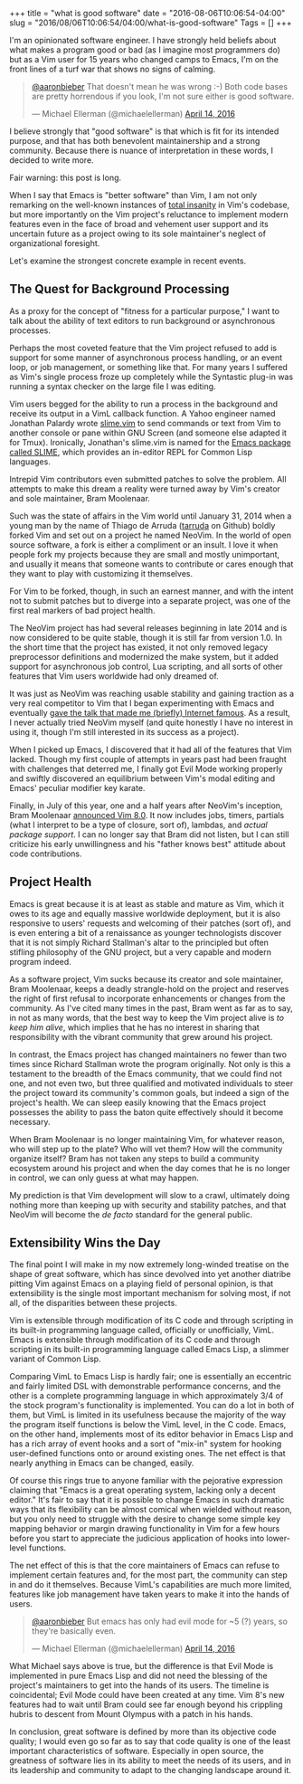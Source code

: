 +++
title = "what is good software"
date = "2016-08-06T10:06:54-04:00"
slug = "2016/08/06T10:06:54/04:00/what-is-good-software"
Tags = []
+++

I'm an opinionated software engineer. I have strongly held beliefs about what
makes a program good or bad (as I imagine most programmers do) but as a Vim user
for 15 years who changed camps to Emacs, I'm on the front lines of a turf war
that shows no signs of calming.

<blockquote class="twitter-tweet" data-lang="en"><p lang="en" dir="ltr"><a href="https://twitter.com/aaronbieber">@aaronbieber</a> That doesn&#39;t mean he was wrong :-) Both code bases are pretty horrendous if you look, I&#39;m not sure either is good software.</p>&mdash; Michael Ellerman (@michaelellerman) <a href="https://twitter.com/michaelellerman/status/720587685597872129">April 14, 2016</a></blockquote>
<script async src="//platform.twitter.com/widgets.js" charset="utf-8"></script>

I believe strongly that "good software" is that which is fit for its intended
purpose, and that has both benevolent maintainership and a strong
community. Because there is nuance of interpretation in these words, I decided
to write more.

Fair warning: this post is long.<!--more-->

When I say that Emacs is "better software" than Vim, I am not only remarking on
the well-known instances of [total insanity][insanity] in Vim's codebase, but
more importantly on the Vim project's reluctance to implement modern features
even in the face of broad and vehement user support and its uncertain future as
a project owing to its sole maintainer's neglect of organizational foresight.

[insanity]: http://geoff.greer.fm/vim/

Let's examine the strongest concrete example in recent events.

## The Quest for Background Processing ##

As a proxy for the concept of "fitness for a particular purpose," I want to talk
about the ability of text editors to run background or asynchronous processes.

Perhaps the most coveted feature that the Vim project refused to add is support
for some manner of asynchronous process handling, or an event loop, or job
management, or something like that. For many years I suffered as Vim's single
process froze up completely while the Syntastic plug-in was running a syntax
checker on the large file I was editing.

Vim users begged for the ability to run a process in the background and receive
its output in a VimL callback function. A Yahoo engineer named Jonathan Palardy
wrote [slime.vim][vim-slime] to send commands or text from Vim to another
console or pane within GNU Screen (and someone else adapted it for
Tmux). Ironically, Jonathan's slime.vim is named for the
[Emacs package called SLIME][emacs-slime], which provides an in-editor REPL for
Common Lisp languages.

[vim-slime]: https://github.com/jpalardy/vim-slime
[emacs-slime]: https://en.wikipedia.org/wiki/SLIME

Intrepid Vim contributors even submitted patches to solve the problem. All
attempts to make this dream a reality were turned away by Vim's creator and sole
maintainer, Bram Moolenaar.

Such was the state of affairs in the Vim world until January 31, 2014 when a
young man by the name of Thiago de Arruda ([tarruda][thiago] on Github) boldly
forked Vim and set out on a project he named NeoVim. In the world of open source
software, a fork is either a compliment or an insult. I love it when people fork
my projects because they are small and mostly unimportant, and usually it means
that someone wants to contribute or cares enough that they want to play with
customizing it themselves.

[thiago]: https://github.com/tarruda

For Vim to be forked, though, in such an earnest manner, and with the intent not
to submit patches but to diverge into a separate project, was one of the first
real markers of bad project health.

The NeoVim project has had several releases beginning in late 2014 and is now
considered to be quite stable, though it is still far from version 1.0. In the
short time that the project has existed, it not only removed legacy preprocessor
definitions and modernized the make system, but it added support for
asynchronous job control, Lua scripting, and all sorts of other features that
Vim users worldwide had only dreamed of.

It was just as NeoVim was reaching usable stability and gaining traction as a
very real competitor to Vim that I began experimenting with Emacs and eventually
[gave the talk that made me (briefly) Internet famous][the-talk]. As a result, I
never actually tried NeoVim myself (and quite honestly I have no interest in
using it, though I'm still interested in its success as a project).

[the-talk]: https://www.youtube.com/watch?v=JWD1Fpdd4Pc

When I picked up Emacs, I discovered that it had all of the features that Vim
lacked. Though my first couple of attempts in years past had been fraught with
challenges that deterred me, I finally got Evil Mode working properly and
swiftly discovered an equilibrium between Vim's modal editing and Emacs'
peculiar modifier key karate.

Finally, in July of this year, one and a half years after NeoVim's inception,
Bram Moolenaar [announced Vim 8.0][vim-8]. It now includes jobs, timers,
partials (what I interpret to be a type of closure, sort of), lambdas, and
*actual package support*. I can no longer say that Bram did not listen, but I
can still criticize his early unwillingness and his "father knows best" attitude
about code contributions.

[vim-8]: https://github.com/vim/vim/blob/master/runtime/doc/version8.txt

## Project Health ##

Emacs is great because it is at least as stable and mature as Vim, which it owes
to its age and equally massive worldwide deployment, but it is also responsive
to users' requests and welcoming of their patches (sort of), and is even
entering a bit of a renaissance as younger technologists discover that it is not
simply Richard Stallman's altar to the principled but often stifling philosophy
of the GNU project, but a very capable and modern program indeed.

As a software project, Vim sucks because its creator and sole maintainer, Bram
Moolenaar, keeps a deadly strangle-hold on the project and reserves the right of
first refusal to incorporate enhancements or changes from the community. As I've
cited many times in the past, Bram went as far as to say, in not as many words,
that the best way to keep the Vim project alive is *to keep him alive*, which
implies that he has no interest in sharing that responsibility with the vibrant
community that grew around his project.

In contrast, the Emacs project has changed maintainers no fewer than two times
since Richard Stallman wrote the program originally. Not only is this a
testament to the breadth of the Emacs community, that we could find not one, and
not even two, but three qualified and motivated individuals to steer the project
toward its community's common goals, but indeed a sign of the project's
health. We can sleep easily knowing that the Emacs project possesses the ability
to pass the baton quite effectively should it become necessary.

When Bram Moolenaar is no longer maintaining Vim, for whatever reason, who will
step up to the plate? Who will vet them? How will the community organize itself?
Bram has not taken any steps to build a community ecosystem around his project
and when the day comes that he is no longer in control, we can only guess at
what may happen.

My prediction is that Vim development will slow to a crawl, ultimately doing
nothing more than keeping up with security and stability patches, and that
NeoVim will become the _de facto_ standard for the general public.

## Extensibility Wins the Day ##

The final point I will make in my now extremely long-winded treatise on the
shape of great software, which has since devolved into yet another diatribe
pitting Vim against Emacs on a playing field of personal opinion, is that
extensibility is the single most important mechanism for solving most, if not
all, of the disparities between these projects.

Vim is extensible through modification of its C code and through scripting in
its built-in programming language called, officially or unofficially,
VimL. Emacs is extensible through modification of its C code and through
scripting in its built-in programming language called Emacs Lisp, a slimmer
variant of Common Lisp.

Comparing VimL to Emacs Lisp is hardly fair; one is essentially an eccentric and
fairly limited DSL with demonstrable performance concerns, and the other is a
complete programming language in which approximately 3/4 of the stock program's
functionality is implemented. You can do a lot in both of them, but VimL is
limited in its usefulness because the majority of the way the program itself
functions is below the VimL level, in the C code. Emacs, on the other hand,
implements most of its editor behavior in Emacs Lisp and has a rich array of
event hooks and a sort of "mix-in" system for hooking user-defined functions
onto or around existing ones. The net effect is that nearly anything in Emacs
can be changed, easily.

Of course this rings true to anyone familiar with the pejorative expression
claiming that "Emacs is a great operating system, lacking only a decent editor."
It's fair to say that it is possible to change Emacs in such dramatic ways that
its flexibility can be almost comical when wielded without reason, but you only
need to struggle with the desire to change some simple key mapping behavior or
margin drawing functionality in Vim for a few hours before you start to
appreciate the judicious application of hooks into lower-level functions.

The net effect of this is that the core maintainers of Emacs can refuse to
implement certain features and, for the most part, the community can step in and
do it themselves. Because VimL's capabilities are much more limited, features
like job management have taken years to make it into the hands of users.

<blockquote class="twitter-tweet" data-lang="en"><p lang="en" dir="ltr"><a href="https://twitter.com/aaronbieber">@aaronbieber</a> But emacs has only had evil mode for ~5 (?) years, so they&#39;re basically even.</p>&mdash; Michael Ellerman (@michaelellerman) <a href="https://twitter.com/michaelellerman/status/720534735781552128">April 14, 2016</a></blockquote>
<script async src="//platform.twitter.com/widgets.js" charset="utf-8"></script>

What Michael says above is true, but the difference is that Evil Mode is
implemented in pure Emacs Lisp and did not need the blessing of the project's
maintainers to get into the hands of its users. The timeline is coincidental;
Evil Mode could have been created at any time. Vim 8's new features had to wait
until Bram could see far enough beyond his crippling hubris to descent from
Mount Olympus with a patch in his hands.

In conclusion, great software is defined by more than its objective code
quality; I would even go so far as to say that code quality is one of the least
important characteristics of software. Especially in open source, the greatness
of software lies in its ability to meet the needs of its users, and in its
leadership and community to adapt to the changing landscape around it.
